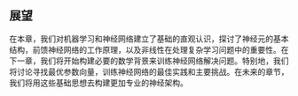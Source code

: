 ## 展望
在本章，我们对机器学习和神经网络建立了基础的直观认识，探讨了神经元的基本结构，前馈神经网络的工作原理，以及非线性在处理复杂学习问题中的重要性。在下一章，我们将开始构建必要的数学背景来训练神经网络解决问题。特别地，我们将讨论寻找最优参数向量，训练神经网络的最佳实践和主要挑战。在未来的章节，我们将用这些基础思想去构建更加专业的神经架构。